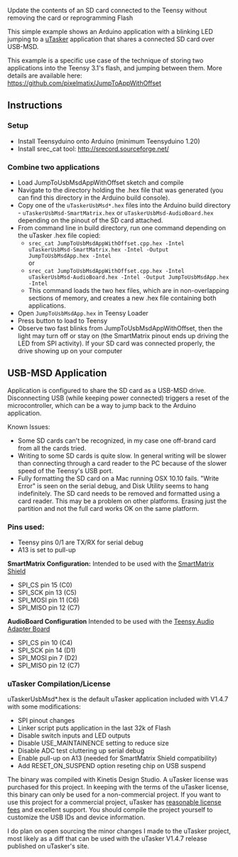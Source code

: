 Update the contents of an SD card connected to the Teensy without removing the card or reprogramming Flash

This simple example shows an Arduino application with a blinking LED jumping to a [uTasker](http://www.utasker.com/) application that shares a connected SD card over USB-MSD.

This example is a specific use case of the technique of storing two applications into the Teensy 3.1's flash, and jumping between them.  More details are available here:  
https://github.com/pixelmatix/JumpToAppWithOffset

## Instructions

### Setup

* Install Teensyduino onto Arduino (minimum Teensyduino 1.20)
* Install srec_cat tool: http://srecord.sourceforge.net/

### Combine two applications

* Load JumpToUsbMsdAppWithOffset sketch and compile
* Navigate to the directory holding the .hex file that was generated (you can find this directory in the Arduino build console).
* Copy one of the `uTaskerUsbMsd*.hex` files into the Arduino build directory - `uTaskerUsbMsd-SmartMatrix.hex` or `uTaskerUsbMsd-AudioBoard.hex` depending on the pinout of the SD card attached.
* From command line in build directory, run one command depending on the uTasker .hex file copied:
	* `srec_cat JumpToUsbMsdAppWithOffset.cpp.hex -Intel uTaskerUsbMsd-SmartMatrix.hex -Intel -Output JumpToUsbMsdApp.hex -Intel`  
	or
	* 	`srec_cat JumpToUsbMsdAppWithOffset.cpp.hex -Intel uTaskerUsbMsd-AudioBoard.hex -Intel -Output JumpToUsbMsdApp.hex -Intel`
    * This command loads the two hex files, which are in non-overlapping sections of memory, and creates a new .hex file containing both applications.
* Open `JumpToUsbMsdApp.hex` in Teensy Loader
* Press button to load to Teensy
* Observe two fast blinks from JumpToUsbMsdAppWithOffset, then the light may turn off or stay on (the SmartMatrix pinout ends up driving the LED from SPI activity).  If your SD card was connected properly, the drive showing up on your computer

## USB-MSD Application
Application is configured to share the SD card as a USB-MSD drive.  Disconnecting USB (while keeping power connected) triggers a reset of the microcontroller, which can be a way to jump back to the Arduino application.

Known Issues:

* Some SD cards can't be recognized, in my case one off-brand card from all the cards tried.
* Writing to some SD cards is quite slow.  In general writing will be slower than connecting through a card reader to the PC because of the slower speed of the Teensy's USB port.
* Fully formatting the SD card on a Mac running OSX 10.10 fails.  "Write Error" is seen on the serial debug, and Disk Utility seems to hang indefinitely.  The SD card needs to be removed and formatted using a card reader.  This may be a problem on other platforms.  Erasing just the partition and not the full card works OK on the same platform.

### Pins used:
* Teensy pins 0/1 are TX/RX for serial debug
* A13 is set to pull-up

**SmartMatrix Configuration:**
Intended to be used with the [SmartMatrix Shield](http://docs.pixelmatix.com/SmartMatrix/shieldref.html)

* SPI_CS pin 15 (C0)
* SPI_SCK pin 13 (C5)
* SPI_MOSI pin 11 (C6)
* SPI_MISO pin 12 (C7)

**AudioBoard Configuration**
Intended to be used with the [Teensy Audio Adapter Board](https://www.pjrc.com/store/teensy3_audio.html)

* SPI_CS pin 10 (C4)
* SPI_SCK pin 14 (D1)
* SPI_MOSI pin 7 (D2)
* SPI_MISO pin 12 (C7)

### uTasker Compilation/License
uTaskerUsbMsd*.hex is the default uTasker application included with V1.4.7 with some modifications:

* SPI pinout changes
* Linker script puts application in the last 32k of Flash
* Disable switch inputs and LED outputs
* Disable USE_MAINTAINENCE setting to reduce size
* Disable ADC test cluttering up serial debug
* Enable pull-up on A13 (needed for SmartMatrix Shield compatibility)
* Add RESET_ON_SUSPEND option reseting chip on USB suspend

The binary was compiled with Kinetis Design Studio.
A uTasker license was purchased for this project.  In keeping with the terms of the uTasker license, this binary can only be used for a non-commercial project.  If you want to use this project for a commercial project, uTasker has [reasonable license fees](http://www.utasker.com/Licensing/License.html) and excellent support.  You should compile the project yourself to customize the USB IDs and device information.

I do plan on open sourcing the minor changes I made to the uTasker project, most likely as a diff that can be used with the uTasker V1.4.7 release published on uTasker's site.
